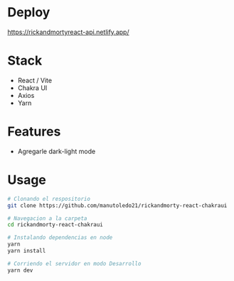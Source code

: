# Deploy

https://rickandmortyreact-api.netlify.app/

# Stack

- React / Vite
- Chakra UI
- Axios
- Yarn

# Features

- Agregarle dark-light mode

# Usage

```bash
# Clonando el respositorio
git clone https://github.com/manutoledo21/rickandmorty-react-chakraui

# Navegacion a la carpeta
cd rickandmorty-react-chakraui

# Instalando dependencias en node
yarn
yarn install

# Corriendo el servidor en modo Desarrollo
yarn dev
```
